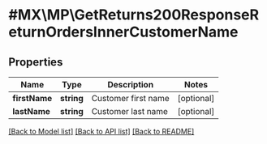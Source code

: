 # #MX\MP\GetReturns200ResponseReturnOrdersInnerCustomerName

## Properties

Name | Type | Description | Notes
------------ | ------------- | ------------- | -------------
**firstName** | **string** | Customer first name | [optional]
**lastName** | **string** | Customer last name | [optional]


[[Back to Model list]](../) [[Back to API list]](../../Api/MX/MP) [[Back to README]](../../README.md)
